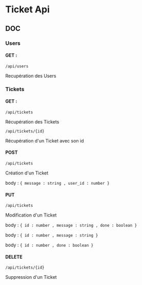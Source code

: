 # Ticket Api

## DOC

### Users

#### GET :
 
```/api/users```

Recupération des Users

### Tickets

#### GET :
 
```/api/tickets```

Récupération des Tickets
 
```/api/tickets/{id}```

Récupération d'un Ticket avec son id

#### POST 
 
```/api/tickets```

Création d'un Ticket

body : ```{ message : string , user_id : number }```

#### PUT 
 
```/api/tickets```

Modification d'un Ticket

body : ```{ id : number , message : string , done : boolean }```

body : ```{ id : number , message : string }```

body : ```{ id : number , done : boolean }```

#### DELETE 
 
```/api/tickets/{id}```

Suppression d'un Ticket




